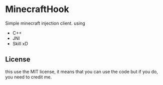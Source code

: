 # MinecraftHook
Simple minecraft injection client. using

- C++
- JNI
- Skill xD

## License
this use the MIT license, it means that you can use the code but if you do, you need to credit me.
